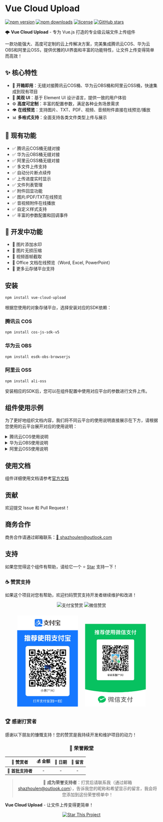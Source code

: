 # Vue Cloud Upload

[![npm version](https://img.shields.io/npm/v/vue-cloud-upload.svg?style=flat-square)](https://www.npmjs.com/package/vue-cloud-upload)
[![npm downloads](https://img.shields.io/npm/dt/vue-cloud-upload.svg?style=flat-square)](https://www.npmjs.com/package/vue-cloud-upload)
[![license](https://img.shields.io/npm/l/vue-cloud-upload.svg?style=flat-square)](https://www.npmjs.com/package/vue-cloud-upload)
[![GitHub stars](https://img.shields.io/github/stars/Leaderxin/cloud-upload.svg?style=social&label=Star)](https://github.com/Leaderxin/cloud-upload)

🌩 **Vue Cloud Upload** - 专为 Vue.js 打造的专业级云端文件上传组件

一款功能强大、高度可定制的云上传解决方案，完美集成腾讯云COS、华为云OBS和阿里云OSS，提供优雅的UI界面和丰富的功能特性，让文件上传变得简单而高效！

## ✨ 核心特性

- 🚀 **开箱即用**：无缝对接腾讯云COS桶、华为云OBS桶和阿里云OSS桶，快速集成到现有项目
- 🎨 **美观 UI**：基于 Element UI 设计语言，提供一致的用户体验
- ⚙️ **高度可定制**：丰富的配置参数，满足各种业务场景需求
- 👁 **在线预览**：支持图片、TXT、PDF、视频、音频附件直接在线预览/播放
- 📊 **多格式支持**：全面支持各类文件类型上传与展示

## 🔧 现有功能

- ✅ 腾讯云COS桶无缝对接
- ✅ 华为云OBS桶无缝对接
- ✅ 阿里云OSS桶无缝对接
- ✅ 多文件上传支持
- ✅ 自动分片断点续传
- ✅ 上传进度实时显示
- ✅ 文件列表管理
- ✅ 附件回显功能
- ✅ 图片/PDF/TXT在线预览
- ✅ 音视频附件在线播放
- ✅ 自定义样式支持
- ✅ 丰富的参数配置和回调事件

## 🚧 开发中功能

- 🔄 图片添加水印
- 🔄 图片无损压缩
- 🔄 视频首帧截取
- 🔄 Office 文档在线预览（Word, Excel, PowerPoint）
- 🔄 更多云存储平台支持

## 安装

```bash
npm install vue-cloud-upload
```
根据您使用的对象存储平台，选择安装对应的SDK依赖：

### 腾讯云 COS
```bash
npm install cos-js-sdk-v5
```

### 华为云 OBS
```bash
npm install esdk-obs-browserjs
```

### 阿里云 OSS
```bash
npm install ali-oss
```
安装相应的SDK后，您可以在组件配置中使用对应平台的参数进行文件上传。

## 组件使用示例

为了更好地组织文档内容，我们将不同云平台的使用说明直接展示在下方，请根据您使用的云平台展开对应的使用说明：

<details>
<summary>腾讯云COS使用说明</summary>

## 全局注册

```javascript
import Vue from "vue";
import COS from 'cos-js-sdk-v5';
import "vue-cloud-upload/dist/vue-cloud-upload.css";
import CloudUpload, { setExternalCOS } from 'vue-cloud-upload';
// 传入腾讯云COS对象
setExternalCOS(COS);
Vue.use(CloudUpload); // 或 Vue.component(CloudUpload.name, CloudUpload);
```

## 按需引入

```vue
<template>
  <div>
    <CloudUpload
      cloudType="tencent"
      :cloudConfig="cloudConfig"
      v-model="fileList"
      @success="handleSuccess"
      @error="handleError"
    >
    </CloudUpload>
  </div>
</script>

<script>
import COS from 'cos-js-sdk-v5';
import "vue-cloud-upload/dist/vue-cloud-upload.css";
import CloudUpload, { setExternalCOS } from 'vue-cloud-upload';
//传入腾讯云COS对象
setExternalCOS(COS);
export default {
  components: { CloudUpload },
  data() {
    return {
      fileList:[],//附件列表，上传或者删除后实时同步更新
      cloudConfig: {
        //腾讯云cos桶名
        bucket: "test-tos-125***",
        //腾讯云cos桶所在地域
        region: "ap-guangzhou",
        //文件上传目录，自定义，以/结尾
        path: "costest/",
        //此函数为客户端获取临时凭证使用
        getTempCredential: this.getTempCredential,
      }
    };
  },
  methods: {
    /**
     * 调用后端接口返回临时凭证
     */
    async getTempCredential(){
      const response = await fetch('http://localhost:3000/sts')
      const data = response.json();
      return data
      //临时凭证结构应该为如下示例:
      // {
      //   "expiredTime": 1758120268,
      //   "expiration": "2025-09-17T14:44:28Z",
      //   "credentials": {
      //     "sessionToken": "OkiB0nVm0t52UXdyKu0acyK1iw6UhbTa2313c4726bdfa2230aa160cc202e5651kLpfeS8UJsc_4wHB1jPrmywvTJ1KsO0nm9PbEbabQi_D7aahjL5lBJM1DVV7cEZ53AlYq__a07bZ6MKxOIy9CXdGCJF-20xzssYRpukx_MQAhrXKo6cdRi-jXuD-YEe4W-YRXhX4c3x41z8Vb5SQfFoh_THpeFYsaZR_1aPzV22C0UDtI0ru1wiRx-Bw2e9pTHMc0pbvNrYMBuGNt_oEJ0P6fjhCVjLa1BA3KAJen7U6lQqR1UsIRElQAnWqEkG0NCJdPa7nA2pt9COrI58dXiBr9sKXgFcPPhUp9xrAY7-Mx7LuJ6XqgegiBjZeumhNSqIIINadmEjAfWyQfndQKHyxbKRK7h4hCvCV297SVQExnKBO9wkt-Ba0gxpUYj0hgfGCKgvLqG68v1NaIufbR61K5-YlwWA82UFL9PfLIuPR5EAdYgt3-OmM03lZpU22qmq1okkAlNB3wl2Mn03lX4Bx_PKtMZdf8cH2gcUftNjXNwxpMsRdt1U1M9dn_1D3rJy6PE_yqAbGWXOTA5D5c8oP9bW2zUuWgqHbCNU6g8Nvn1wb1hIVIf132T0rfoYP",
      //     "tmpSecretId": "AKID_Duy_4HJP0bS8d3ZG8KsNCMowSm5FxpZr-trO_ayMta5nKI1vr7J3KPOWg_Gu3Bo",
      //     "tmpSecretKey": "3rn/KVRRTGQw5CVFh4IQoqBBm/1LrdvjyFw7YiqbJk8="
      //   },
      //   "requestId": "84fd8060-82a3-4de8-b757-9b22ebabbf7a",
      //   "startTime": 1758116668
      // }
    },
    handleSuccess(result, file) {
      console.log('Upload success:', result.url);
    },
    handleError(err){
      console.log("error:",err);
    }
  }
};
</script>
```
</details>

<details>
<summary>华为云OBS使用说明</summary>

## 全局注册

```javascript
import Vue from "vue";
import ObsClient from 'esdk-obs-browserjs';
import "vue-cloud-upload/dist/vue-cloud-upload.css";
import CloudUpload, { setExternalOBS } from 'vue-cloud-upload';
// 传入华为云OBS对象
setExternalOBS(ObsClient);
Vue.use(CloudUpload); // 或 Vue.component(CloudUpload.name, CloudUpload);
```

## 按需引入(推荐做法)

```vue
<template>
  <div>
    <CloudUpload
      cloudType="huawei"
      :cloudConfig="cloudConfig"
      v-model="fileList"
      @success="handleSuccess"
      @error="handleError"
    >
    </CloudUpload>
  </div>
</script>

<script>
import ObsClient from 'esdk-obs-browserjs';
import "vue-cloud-upload/dist/vue-cloud-upload.css";
import CloudUpload, { setExternalOBS } from 'vue-cloud-upload';
// 传入华为云OBS对象
setExternalOBS(ObsClient);
export default {
  components: { CloudUpload },
  data() {
    return {
      fileList:[],//附件列表，上传或者删除后实时同步更新
      cloudConfig: {
        //华为云obs桶名
        bucket: "cloudupload",
        //华为云终端节点
        server: "https://obs.cn-south-1.myhuaweicloud.com",
        //文件上传目录，自定义，以/结尾
        path: "costest/",
        //华为云临时凭证获取函数
        getTempCredential: this.getObsCredential,
      }
    };
  },
  methods: {
    handleSuccess(result, file) {
      console.log('Upload success:', result.url);
    },
    handleError(err){
      console.log("error:",err);
    },
    //调用后端接口获取临时凭证
    async getObsCredential() {
      const response = await fetch("http://localhost:3000/obs/temporary");
      return await response.json();
      //临时凭证结构为如下示例:
      // {
      //   "credential": {
      //     "access": "HST3WHEHXD7Q5K6WKVR1",
      //     "expires_at": "2025-10-02T05:54:55.606000Z",
      //     "secret": "6P2441bazjE85XzJn6mXxWB8cLmqV77SoU3H76vy",
      //     "securitytoken": "ggpjbi1zb3V0aC0xT4t7ImFjY2VzcyI6IkhTVDNXSEVIWEQ3UTVLNldLVlIxIiwiaXNzdWVkX2F0IjoxNzU5MzgzNTk1NjA2LCJtZXRob2RzIjpbInRva2VuIl0sInJvbGUiOltdLCJyb2xldGFnZXMiOltdLCJ0aW1lb3V0X2F0IjoxNzU5Mzg0NDk1NjA2LCJ1c2VyIjp7ImRvbWFpbiI6eyJpZCI6IjcwMTg0OGZhZGEzNTQwNTk5MmViNTliNjY2NDcyYTlkIiwibmFtZSI6InhpbjE1ODI3MjE1OTk3In0sImlkIjoiNGRkMDc3ZTY0YzQzNGYwY2I4ODViOTgxMDZjMmI4NWMiLCJuYW1lIjoieGluMTU4MjcyMTU5OTciLCJwYXNzd29yZF9leHBpcmVzX2F0IjoiIiwidXNlcl90eXBlIjoxN319nnv4vCNRrXlJxCuXE88_GlHbaDzBg9gt5Ls6UC5PHB70SvqDqt4vUBc1k8Gt6EqoLisyTcq8nn8Sn0rsoI-_KRUz-7Hwp-sdsXi15NVdHTy5mWQsMarKQkkciOQu0ryMIM-H8JKGRRK041qN5EuHnsRv1hi4PP0FPCYxHTOvCzmCrqtzAzLipJt4dHdTI4GtcI5pU296pA8rJf1Nq7VvMjio_9BuaeLccBTEosmijganMRNBqFxnWWSAjets3Qg1fr1U2mpTGKbzZ0Wc8tehfOI0kQdjYUT2T0cGDXMm_Kta9iOmVmydSqWzDzQbNXrzujWNWbrtXfERrU6psu0_JQ=="
      //   },
      //   "httpStatusCode": 201
      // }
    },
  }
};
</script>
```
</details>

<details>
<summary>阿里云OSS使用说明</summary>

## 全局注册

```javascript
import Vue from "vue";
import OSS from "ali-oss";
import "vue-cloud-upload/dist/vue-cloud-upload.css";
import CloudUpload, { setExternalOSS } from 'vue-cloud-upload';
// 传入阿里云OSS对象
setExternalOSS(OSS);
Vue.use(CloudUpload); // 或 Vue.component(CloudUpload.name, CloudUpload);
```
## 按需引入(推荐做法)

```vue
<template>
  <div>
    <CloudUpload
      cloudType="aliyun"
      :cloudConfig="cloudConfig"
      v-model="fileList"
      @success="handleSuccess"
      @error="handleError"
    >
    </CloudUpload>
  </div>
</script>

<script>
import OSS from "ali-oss";
import "vue-cloud-upload/dist/vue-cloud-upload.css";
import CloudUpload, { setExternalOSS } from 'vue-cloud-upload';
// 传入阿里云OSS对象
setExternalOSS(OSS);
export default {
  components: { CloudUpload },
  data() {
    return {
      fileList:[],//附件列表，上传或者删除后实时同步更新
      cloudConfig: {
        //阿里云oss桶名
        bucket: "cloudupload",
        //桶所属地域
        region: "oss-cn-wuhan-lr",
        //文件上传目录，自定义，以/结尾
        path: "costest/",
        //临时凭证获取函数
        getTempCredential: this.getOssCredential,
      }
    };
  },
  methods: {
    handleSuccess(result, file) {
      console.log('Upload success:', result.url);
    },
    handleError(err){
      console.log("error:",err);
    },
    //调用后端接口获取临时凭证
    async getOssCredential(){
      const response = await fetch("http://localhost:3000/oss");
      const data = await response.json()
      //临时凭证获取函数应返回如下三个字段
      const result = {
        accessKeyId: data.AccessKeyId,
        accessKeySecret: data.AccessKeySecret,
        stsToken: data.SecurityToken
      }
      return result;
    },
  }
};
</script>
```
</details>

## 使用文档

组件详细使用文档请参考[官方文档](https://github.com/Leaderxin/cloud-upload/wiki)

## 贡献

欢迎提交 Issue 和 Pull Request！

## 商务合作

商务合作请通过邮箱联系：[📧 shazhoulen@outlook.com](mailto:shazhoulen@outlook.com)

## 支持

如果您觉得这个组件有帮助，请给它一个 ⭐️ [Star](https://github.com/Leaderxin/cloud-upload) 支持一下！

### ☕ 赞赏支持

如果这个项目对您有帮助，欢迎扫码赞赏支持开发者继续维护和改进！

<p align="center">
  <img src="https://img.shields.io/badge/支付宝-扫码赞赏-orange?style=for-the-badge&logo=alipay" alt="支付宝赞赏">
  <img src="https://img.shields.io/badge/微信-扫码赞赏-brightgreen?style=for-the-badge&logo=wechat" alt="微信赞赏">
</p>

<p align="center">
  <img src="docs/images/alipay-qrcode.jpg" alt="支付宝收款码" width="200" style="margin: 10px;">
  <img src="docs/images/wechat-qrcode.png" alt="微信收款码" width="200" style="margin: 10px;">
</p>

### 🏆 感谢打赏者

感谢以下朋友的慷慨支持！您的赞赏是我持续开发和维护项目的动力！

<div align="center">

### 💎 荣誉殿堂

</div>

<div align="center">
  
| 🌟 赞赏者 | 💰 金额 | 📅 日期 | 💬 留言 |
|:--------:|:------:|:------:|:------:|
| 🎉 **首批支持者** | - | - | - |

</div>

<div align="center">
  
> 💌 **成为荣誉支持者**：打赏后请联系我（通过邮箱 [shazhoulen@outlook.com](mailto:shazhoulen@outlook.com)），告诉我您的昵称和希望显示的留言，我会将您添加到这份荣誉榜单中！

</div>

**Vue Cloud Upload** - 让文件上传变得更简单！

<p align="center">
  <a href="https://github.com/Leaderxin/cloud-upload" target="_blank">
    <img src="https://img.shields.io/badge/⭐-Star%20This%20Project-blue?style=for-the-badge" alt="Star This Project">
  </a>
</p>
